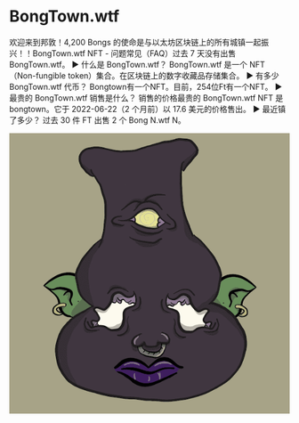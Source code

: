 # BongTown.wtf

欢迎来到邦敦！4,200 Bongs 的使命是与以太坊区块链上的所有城镇一起振兴！！BongTown.wtf NFT - 问题常见（FAQ）过去 7 天没有出售 BongTown.wtf。
▶ 什么是 BongTown.wtf？
BongTown.wtf 是一个 NFT（Non-fungible token）集合。在区块链上的数字收藏品存储集合。
▶ 有多少 BongTown.wtf 代币？
Bongtown有一个NFT。目前，254位Ft有一个NFT。
▶ 最贵的 BongTown.wtf 销售是什么？
销售的价格最贵的 BongTown.wtf NFT 是 bongtown。它于 2022-06-22（2 个月前）以 17.6 美元的价格售出。
▶ 最近镇了多少？
过去 30 件 FT 出售 2 个 Bong N.wtf N。

![nft](unnamed.png)
